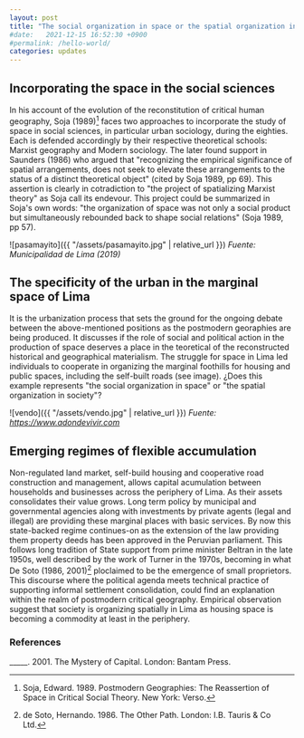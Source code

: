 ```yaml
---
layout: post
title: "The social organization in space or the spatial organization in society"
#date:   2021-12-15 16:52:30 +0900
#permalink: /hello-world/
categories: updates
---
```


## Incorporating the space in the social sciences

In his account of the evolution of the reconstitution of critical human geography, Soja (1989)[^1] faces two approaches to incorporate the study of space in social sciences, in particular urban sociology, during the eighties. Each is defended accordingly by their respective theoretical schools: Marxist geography and Modern sociology. The later found support in Saunders (1986) who argued that "recognizing the empirical significance of spatial arrangements, does not seek to elevate these arrangements to the status of a distinct theoretical object" (cited by Soja 1989, pp 69). This assertion is clearly in cotradiction to "the project of spatializing Marxist theory" as Soja call its endevour. This project could be summarized in Soja's own words: "the organization of space was not only a social product but simultaneously rebounded back to shape social relations" (Soja 1989, pp 57).

![pasamayito]({{ "/assets/pasamayito.jpg" | relative_url }})
*Fuente: Municipalidad de Lima (2019)*

## The specificity of the urban in the marginal space of Lima

It is the urbanization process that sets the ground for the ongoing debate between the above-mentioned positions as the postmodern georaphies are being produced. It discusses if the role of social and political action in the production of space deserves a place in the teoretical of the reconstructed historical and geographical materialism. The struggle for space in Lima led individuals to cooperate in organizing the marginal foothills for housing and public spaces, including the self-built roads (see image). ¿Does this example represents "the social organization in space" or "the spatial organization in society"?

![vendo]({{ "/assets/vendo.jpg" | relative_url }})
*Fuente: <https://www.adondevivir.com>*

## Emerging regimes of flexible accumulation

Non-regulated land market, self-build housing and cooperative  road construction and management, allows capital acumulation between households and businesses across the periphery of Lima. As their assets consolidates their value grows. Long term policy by municipal and governmental agencies along with investments by private agents (legal and illegal) are providing these marginal places with basic services.
By now this state-backed regime continues-on as the extension of the law providing them property deeds has been approved in the Peruvian parliament. This follows long tradition of State support from prime minister Beltran in the late 1950s, well described by the work of Turner in the 1970s, becoming in what De Soto (1986, 2001)[^2] ploclaimed to be the emergence of small proprietors. This discourse where the political agenda meets technical practice of supporting informal settlement consolidation, could find an explanation within the realm of postmodern critical geography. Empirical observation suggest that society is organizing spatially in Lima as housing space is becoming a commodity at least in the periphery.

### References

[^1]: Soja, Edward. 1989. Postmodern Geographies: The Reassertion of Space in Critical Social Theory. New York: Verso.

[^2]: de Soto, Hernando. 1986. The Other Path. London: I.B. Tauris & Co Ltd.

_____. 2001. The Mystery of Capital. London: Bantam Press.
